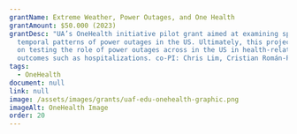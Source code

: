```yaml
---
grantName: Extreme Weather, Power Outages, and One Health
grantAmount: $50.000 (2023)
grantDesc: "UA’s OneHealth initiative pilot grant aimed at examining spatial and
  temporal patterns of power outages in the US. Ultimately, this project focused
  on testing the role of power outages across in the US in health-related
  outcomes such as hospitalizations. co-PI: Chris Lim, Cristian Román-Palacios."
tags:
  - OneHealth
document: null
link: null
image: /assets/images/grants/uaf-edu-onehealth-graphic.png
imageAlt: OneHealth Image
order: 20
---
```

